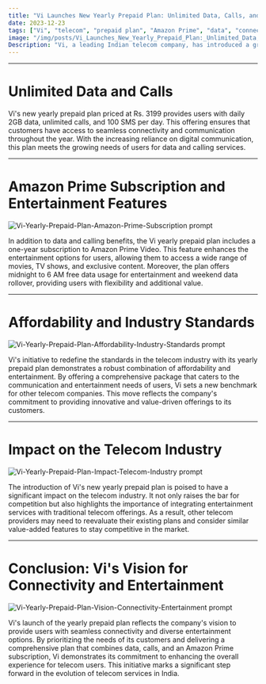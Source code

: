 ```yaml
---
title: "Vi Launches New Yearly Prepaid Plan: Unlimited Data, Calls, and Amazon Prime Subscription"
date: 2023-12-23
tags: ["Vi", "telecom", "prepaid plan", "Amazon Prime", "data", "connectivity"]
image: "/img/posts/Vi_Launches_New_Yearly_Prepaid_Plan:_Unlimited_Data,_Calls,_and_Amazon_Prime_Subscription/0.png"
Description: "Vi, a leading Indian telecom company, has introduced a groundbreaking yearly prepaid plan that offers unlimited data, calls, and a one-year subscription to Amazon Prime Video. Learn more about this game-changing offering and its impact on the telecom industry."
---
```



---
# Unlimited Data and Calls

Vi's new yearly prepaid plan priced at Rs. 3199 provides users with daily 2GB data, unlimited calls, and 100 SMS per day. This offering ensures that customers have access to seamless connectivity and communication throughout the year. With the increasing reliance on digital communication, this plan meets the growing needs of users for data and calling services.



---
# Amazon Prime Subscription and Entertainment Features

![Vi-Yearly-Prepaid-Plan-Amazon-Prime-Subscription prompt](/img/posts/Vi_Launches_New_Yearly_Prepaid_Plan:_Unlimited_Data,_Calls,_and_Amazon_Prime_Subscription/2.png "Vi-Yearly-Prepaid-Plan-Amazon-Prime-Subscription")

In addition to data and calling benefits, the Vi yearly prepaid plan includes a one-year subscription to Amazon Prime Video. This feature enhances the entertainment options for users, allowing them to access a wide range of movies, TV shows, and exclusive content. Moreover, the plan offers midnight to 6 AM free data usage for entertainment and weekend data rollover, providing users with flexibility and additional value.



---
# Affordability and Industry Standards

![Vi-Yearly-Prepaid-Plan-Affordability-Industry-Standards prompt](/img/posts/Vi_Launches_New_Yearly_Prepaid_Plan:_Unlimited_Data,_Calls,_and_Amazon_Prime_Subscription/3.png "Vi-Yearly-Prepaid-Plan-Affordability-Industry-Standards")

Vi's initiative to redefine the standards in the telecom industry with its yearly prepaid plan demonstrates a robust combination of affordability and entertainment. By offering a comprehensive package that caters to the communication and entertainment needs of users, Vi sets a new benchmark for other telecom companies. This move reflects the company's commitment to providing innovative and value-driven offerings to its customers.



---
# Impact on the Telecom Industry

![Vi-Yearly-Prepaid-Plan-Impact-Telecom-Industry prompt](/img/posts/Vi_Launches_New_Yearly_Prepaid_Plan:_Unlimited_Data,_Calls,_and_Amazon_Prime_Subscription/4.png "Vi-Yearly-Prepaid-Plan-Impact-Telecom-Industry")

The introduction of Vi's new yearly prepaid plan is poised to have a significant impact on the telecom industry. It not only raises the bar for competition but also highlights the importance of integrating entertainment services with traditional telecom offerings. As a result, other telecom providers may need to reevaluate their existing plans and consider similar value-added features to stay competitive in the market.



---
# Conclusion: Vi's Vision for Connectivity and Entertainment

![Vi-Yearly-Prepaid-Plan-Vision-Connectivity-Entertainment prompt](/img/posts/Vi_Launches_New_Yearly_Prepaid_Plan:_Unlimited_Data,_Calls,_and_Amazon_Prime_Subscription/5.png "Vi-Yearly-Prepaid-Plan-Vision-Connectivity-Entertainment")

Vi's launch of the yearly prepaid plan reflects the company's vision to provide users with seamless connectivity and diverse entertainment options. By prioritizing the needs of its customers and delivering a comprehensive plan that combines data, calls, and an Amazon Prime subscription, Vi demonstrates its commitment to enhancing the overall experience for telecom users. This initiative marks a significant step forward in the evolution of telecom services in India.


